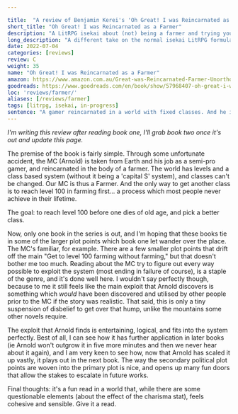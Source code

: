 ```yaml
---

title:  "A review of Benjamin Kerei's 'Oh Great! I was Reincarnated as a Farmer'"
short_title: "Oh Great! I was Reincarnated as a Farmer"
description: "A LitRPG isekai about (not) being a farmer and trying your hardest to game the system instead."
long_description: "A different take on the normal isekai LitRPG formula. Meanders a bit, but is a fun read!"
date: 2022-07-04
categories: [reviews]
review: C
weight: 35
name: "Oh Great! I was Reincarnated as a Farmer"
amazon: https://www.amazon.com.au/Great-was-Reincarnated-Farmer-Unorthodox-ebook/dp/B094CSB51K
goodreads: https://www.goodreads.com/en/book/show/57968407-oh-great-i-was-reincarnated-as-a-farmer
loc: 'reviews/farmer/'
aliases: [/reviews/farmer]
tags: [litrpg, isekai, in-progress]
sentence: "A gamer reincarnated in a world with fixed classes. And he is a farmer."
---
```


*I'm writing this review after reading book one, I'll grab book two once it's out and update this page.*

The premise of the book is fairly simple. Through some unfortunate accident, the MC (Arnold) is taken from Earth and his job as a semi-pro gamer, and reincarnated in the body of a farmer. The world has levels and a class based system (without it being a 'capital S' system), and classes can't be changed. Our MC is thus a Farmer. And the only way to get another class is to reach level 100 in farming first... a process which most people never achieve in their lifetime.

The goal: to reach level 100 before one dies of old age, and pick a better class.

Now, only one book in the series is out, and I'm hoping that these books tie in some of the larger plot points which book one let wander over the place. The MC's familiar, for example. There are a few smaller plot points that drift off the main "Get to level 100 farming without farming," but that doesn't bother me too much. Reading about the MC try to figure out every way possible to exploit the system (most ending in failure of course), is a staple of the genre, and it's done well here. I wouldn't say perfectly though, because to me it still feels like the main exploit that Arnold discovers is something which *would* have been discovered and utilised by other people prior to the MC if the story was realistic. That said, this is only a tiny suspension of disbelief to get over that hump, unlike the mountains some other novels require.

The exploit that Arnold finds is entertaining, logical, and fits into the system perfectly. Best of all, I can see how it has further application in later books (ie Arnold won't outgrow it in five more minutes and then we never hear about it again), and I am very keen to see how, now that Arnold has scaled it up vastly, it plays out in the next book. The way the secondary political plot points are woven into the primary plot is nice, and opens up many fun doors that allow the stakes to escalate in future works.

Final thoughts: it's a fun read in a world that, while there are some questionable elements (about the effect of the charisma stat), feels cohesive and sensible. Give it a read.